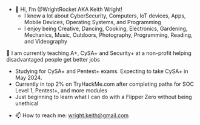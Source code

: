 - 👋 Hi, I’m @WrightRocket AKA Keith Wright! 
  * I know a lot about CyberSecurity, Computers, IoT devices, Apps, Mobile Devices, Operating Systems, and Programming
  * I enjoy being Creative, Dancing, Cooking, Electronics, Gardening, Mechanics, Music, Outdoors, Photography, Programming, Reading, and Videography
 
🌱 I am currently teaching A+, CySA+ and Security+ at a non-profit helping disadvantaged people get better jobs
  * Studying for CySA+ and Pentest+ exams. Expecting to take CySA+ in May 2024.
  * Currently in top 2% on TryHackMe.com after completing paths for SOC Level 1, Pentest+, and more modules
  * Just beginning to learn what I can do with a Flipper Zero without being unethical
- 📫 How to reach me: wright.keith@gmail.com

<!---
wrightrocket/wrightrocket is a ✨ special ✨ repository because its `README.md` (this file) appears on your GitHub profile.
You can click the Preview link to take a look at your changes.
--->
